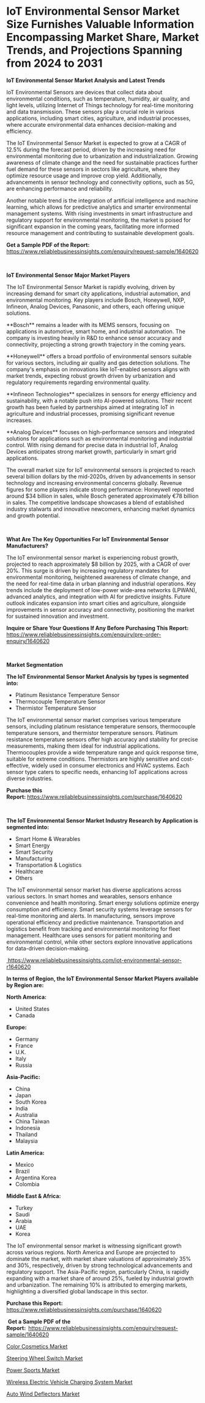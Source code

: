 <p><h1>IoT Environmental Sensor Market Size Furnishes Valuable Information Encompassing Market Share, Market Trends, and Projections Spanning from 2024 to 2031</h1></p><p><strong>IoT Environmental Sensor Market Analysis and Latest Trends</strong></p>
<p><p>IoT Environmental Sensors are devices that collect data about environmental conditions, such as temperature, humidity, air quality, and light levels, utilizing Internet of Things technology for real-time monitoring and data transmission. These sensors play a crucial role in various applications, including smart cities, agriculture, and industrial processes, where accurate environmental data enhances decision-making and efficiency.</p><p>The IoT Environmental Sensor Market is expected to grow at a CAGR of 12.5% during the forecast period, driven by the increasing need for environmental monitoring due to urbanization and industrialization. Growing awareness of climate change and the need for sustainable practices further fuel demand for these sensors in sectors like agriculture, where they optimize resource usage and improve crop yield. Additionally, advancements in sensor technology and connectivity options, such as 5G, are enhancing performance and reliability.</p><p>Another notable trend is the integration of artificial intelligence and machine learning, which allows for predictive analytics and smarter environmental management systems. With rising investments in smart infrastructure and regulatory support for environmental monitoring, the market is poised for significant expansion in the coming years, facilitating more informed resource management and contributing to sustainable development goals.</p></p>
<p><strong>Get a Sample PDF of the Report:&nbsp;</strong> <a href="https://www.reliablebusinessinsights.com/enquiry/request-sample/1640620?utm_campaign=1119&utm_medium=2&utm_source=Github&utm_content=ia&utm_term=25092024&utm_id=iot-environmental-sensor">https://www.reliablebusinessinsights.com/enquiry/request-sample/1640620</a></p>
<p>&nbsp;</p>
<p><strong>IoT Environmental Sensor Major Market Players</strong></p>
<p><p>The IoT Environmental Sensor Market is rapidly evolving, driven by increasing demand for smart city applications, industrial automation, and environmental monitoring. Key players include Bosch, Honeywell, NXP, Infineon, Analog Devices, Panasonic, and others, each offering unique solutions.</p><p>**Bosch** remains a leader with its MEMS sensors, focusing on applications in automotive, smart home, and industrial automation. The company is investing heavily in R&D to enhance sensor accuracy and connectivity, projecting a strong growth trajectory in the coming years.</p><p>**Honeywell** offers a broad portfolio of environmental sensors suitable for various sectors, including air quality and gas detection solutions. The company's emphasis on innovations like IoT-enabled sensors aligns with market trends, expecting robust growth driven by urbanization and regulatory requirements regarding environmental quality.</p><p>**Infineon Technologies** specializes in sensors for energy efficiency and sustainability, with a notable push into AI-powered solutions. Their recent growth has been fueled by partnerships aimed at integrating IoT in agriculture and industrial processes, promising significant revenue increases.</p><p>**Analog Devices** focuses on high-performance sensors and integrated solutions for applications such as environmental monitoring and industrial control. With rising demand for precise data in industrial IoT, Analog Devices anticipates strong market growth, particularly in smart grid applications.</p><p>The overall market size for IoT environmental sensors is projected to reach several billion dollars by the mid-2020s, driven by advancements in sensor technology and increasing environmental concerns globally. Revenue figures for some players indicate strong performance: Honeywell reported around $34 billion in sales, while Bosch generated approximately €78 billion in sales. The competitive landscape showcases a blend of established industry stalwarts and innovative newcomers, enhancing market dynamics and growth potential.</p></p>
<p>&nbsp;</p>
<p><strong>What Are The Key Opportunities For IoT Environmental Sensor Manufacturers?</strong></p>
<p><p>The IoT environmental sensor market is experiencing robust growth, projected to reach approximately $8 billion by 2025, with a CAGR of over 20%. This surge is driven by increasing regulatory mandates for environmental monitoring, heightened awareness of climate change, and the need for real-time data in urban planning and industrial operations. Key trends include the deployment of low-power wide-area networks (LPWAN), advanced analytics, and integration with AI for predictive insights. Future outlook indicates expansion into smart cities and agriculture, alongside improvements in sensor accuracy and connectivity, positioning the market for sustained innovation and investment.</p></p>
<p><strong>Inquire or Share Your Questions If Any Before Purchasing This Report:</strong> <a href="https://www.reliablebusinessinsights.com/enquiry/pre-order-enquiry/1640620?utm_campaign=1119&utm_medium=2&utm_source=Github&utm_content=ia&utm_term=25092024&utm_id=iot-environmental-sensor">https://www.reliablebusinessinsights.com/enquiry/pre-order-enquiry/1640620</a></p>
<p>&nbsp;</p>
<p><strong>Market Segmentation</strong></p>
<p><strong>The IoT Environmental Sensor Market Analysis by types is segmented into:</strong></p>
<p><ul><li>Platinum Resistance Temperature Sensor</li><li>Thermocouple Temperature Sensor</li><li>Thermistor Temperature Sensor</li></ul></p>
<p><p>The IoT environmental sensor market comprises various temperature sensors, including platinum resistance temperature sensors, thermocouple temperature sensors, and thermistor temperature sensors. Platinum resistance temperature sensors offer high accuracy and stability for precise measurements, making them ideal for industrial applications. Thermocouples provide a wide temperature range and quick response time, suitable for extreme conditions. Thermistors are highly sensitive and cost-effective, widely used in consumer electronics and HVAC systems. Each sensor type caters to specific needs, enhancing IoT applications across diverse industries.</p></p>
<p><strong>Purchase this Report:&nbsp;</strong><a href="https://www.reliablebusinessinsights.com/purchase/1640620?utm_campaign=1119&utm_medium=2&utm_source=Github&utm_content=ia&utm_term=25092024&utm_id=iot-environmental-sensor">https://www.reliablebusinessinsights.com/purchase/1640620</a></p>
<p>&nbsp;</p>
<p><strong>The IoT Environmental Sensor Market Industry Research by Application is segmented into:</strong></p>
<p><ul><li>Smart Home & Wearables</li><li>Smart Energy</li><li>Smart Security</li><li>Manufacturing</li><li>Transportation & Logistics</li><li>Healthcare</li><li>Others</li></ul></p>
<p><p>The IoT environmental sensor market has diverse applications across various sectors. In smart homes and wearables, sensors enhance convenience and health monitoring. Smart energy solutions optimize energy consumption and efficiency. Smart security systems leverage sensors for real-time monitoring and alerts. In manufacturing, sensors improve operational efficiency and predictive maintenance. Transportation and logistics benefit from tracking and environmental monitoring for fleet management. Healthcare uses sensors for patient monitoring and environmental control, while other sectors explore innovative applications for data-driven decision-making.</p></p>
<p><a href="https://www.reliablebusinessinsights.com/iot-environmental-sensor-r1640620?utm_campaign=1119&utm_medium=2&utm_source=Github&utm_content=ia&utm_term=25092024&utm_id=iot-environmental-sensor">&nbsp;https://www.reliablebusinessinsights.com/iot-environmental-sensor-r1640620</a></p>
<p><strong>In terms of Region, the IoT Environmental Sensor Market Players available by Region are:</strong></p>
<p>
    <p> <strong> North America: </strong>
        <ul>
            <li>United States</li>
            <li>Canada</li>
        </ul>
        </p> 
    <p> <strong> Europe: </strong>
        <ul>
            <li>Germany</li>
            <li>France</li>
            <li>U.K.</li>
            <li>Italy</li>
            <li>Russia</li>
        </ul>
        </p> 
    <p> <strong> Asia-Pacific: </strong>
        <ul>
            <li>China</li>
            <li>Japan</li>
            <li>South Korea</li>
            <li>India</li>
            <li>Australia</li>
            <li>China Taiwan</li>
            <li>Indonesia</li>
            <li>Thailand</li>
            <li>Malaysia</li>
        </ul>
        </p> 
    <p> <strong> Latin America: </strong>
        <ul>
            <li>Mexico</li>
            <li>Brazil</li>
            <li>Argentina Korea</li>
            <li>Colombia</li>
        </ul>
        </p> 
    <p> <strong> Middle East & Africa: </strong>
        <ul>
            <li>Turkey</li>
            <li>Saudi</li>
            <li>Arabia</li>
            <li>UAE</li>
            <li>Korea</li>
        </ul>
    </p>
    </p>
<p><p>The IoT environmental sensor market is witnessing significant growth across various regions. North America and Europe are projected to dominate the market, with market share valuations of approximately 35% and 30%, respectively, driven by strong technological advancements and regulatory support. The Asia-Pacific region, particularly China, is rapidly expanding with a market share of around 25%, fueled by industrial growth and urbanization. The remaining 10% is attributed to emerging markets, highlighting a diversified global landscape in this sector.</p></p>
<p><strong>Purchase this Report: </strong><a href="https://www.reliablebusinessinsights.com/purchase/1640620?utm_campaign=1119&utm_medium=2&utm_source=Github&utm_content=ia&utm_term=25092024&utm_id=iot-environmental-sensor">https://www.reliablebusinessinsights.com/purchase/1640620</a></p>
<p>&nbsp;<strong>Get a Sample PDF of the Report:&nbsp;&nbsp;</strong><a href="https://www.reliablebusinessinsights.com/enquiry/request-sample/1640620?utm_campaign=1119&utm_medium=2&utm_source=Github&utm_content=ia&utm_term=25092024&utm_id=iot-environmental-sensor">https://www.reliablebusinessinsights.com/enquiry/request-sample/1640620</a></p>
<p><strong></strong></p>
<p><p><a href="https://issuu.com/reportprime-2/docs/color-cosmetics-market-size-2030.pp_129d51e2a443d7?utm_campaign=1119&utm_medium=2&utm_source=Github&utm_content=ia&utm_term=25092024&utm_id=iot-environmental-sensor">Color Cosmetics Market</a></p><p><a href="https://www.linkedin.com/pulse/global-steering-wheel-switch-market-size-share-analysis-mmjlf?utm_campaign=1119&utm_medium=2&utm_source=Github&utm_content=ia&utm_term=25092024&utm_id=iot-environmental-sensor">Steering Wheel Switch Market</a></p><p><a href="https://issuu.com/reportprime-2/docs/power-sports-market-size-2030.pptx_8e2ead001e059a?utm_campaign=1119&utm_medium=2&utm_source=Github&utm_content=ia&utm_term=25092024&utm_id=iot-environmental-sensor">Power Sports Market</a></p><p><a href="https://www.linkedin.com/pulse/wireless-electric-vehicle-charging-system-market-analysis-glanf?utm_campaign=1119&utm_medium=2&utm_source=Github&utm_content=ia&utm_term=25092024&utm_id=iot-environmental-sensor">Wireless Electric Vehicle Charging System Market</a></p><p><a href="https://www.linkedin.com/pulse/auto-wind-deflectors-market-trends-growth-outlook-2024-emsyf?utm_campaign=1119&utm_medium=2&utm_source=Github&utm_content=ia&utm_term=25092024&utm_id=iot-environmental-sensor">Auto Wind Deflectors Market</a></p></p>